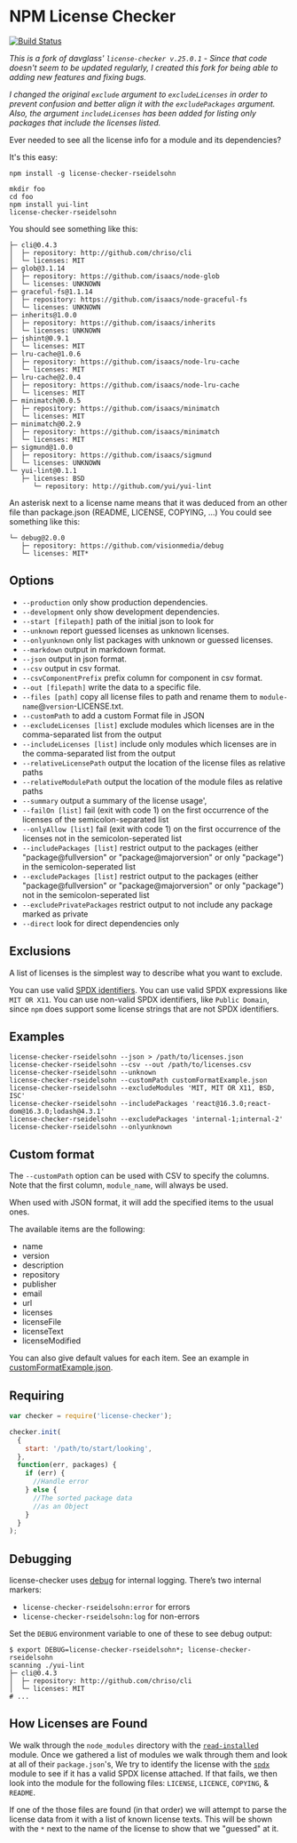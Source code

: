 # NPM License Checker

[![Build Status](https://www.travis-ci.org/davglass/license-checker.svg?branch=master)](https://www.travis-ci.org/davglass/license-checker)

_This is a fork of davglass' `license-checker v.25.0.1` - Since that code doesn't seem to be updated regularly, I created this fork for being able to adding new features and fixing bugs._

_I changed the original `exclude` argument to `excludeLicenses` in order to prevent confusion and better align it with the `excludePackages` argument. Also, the argument `includeLicenses` has been added for listing only packages that include the licenses listed._

Ever needed to see all the license info for a module and its dependencies?

It's this easy:

```shell
npm install -g license-checker-rseidelsohn

mkdir foo
cd foo
npm install yui-lint
license-checker-rseidelsohn
```

You should see something like this:

```
├─ cli@0.4.3
│  ├─ repository: http://github.com/chriso/cli
│  └─ licenses: MIT
├─ glob@3.1.14
│  ├─ repository: https://github.com/isaacs/node-glob
│  └─ licenses: UNKNOWN
├─ graceful-fs@1.1.14
│  ├─ repository: https://github.com/isaacs/node-graceful-fs
│  └─ licenses: UNKNOWN
├─ inherits@1.0.0
│  ├─ repository: https://github.com/isaacs/inherits
│  └─ licenses: UNKNOWN
├─ jshint@0.9.1
│  └─ licenses: MIT
├─ lru-cache@1.0.6
│  ├─ repository: https://github.com/isaacs/node-lru-cache
│  └─ licenses: MIT
├─ lru-cache@2.0.4
│  ├─ repository: https://github.com/isaacs/node-lru-cache
│  └─ licenses: MIT
├─ minimatch@0.0.5
│  ├─ repository: https://github.com/isaacs/minimatch
│  └─ licenses: MIT
├─ minimatch@0.2.9
│  ├─ repository: https://github.com/isaacs/minimatch
│  └─ licenses: MIT
├─ sigmund@1.0.0
│  ├─ repository: https://github.com/isaacs/sigmund
│  └─ licenses: UNKNOWN
└─ yui-lint@0.1.1
   ├─ licenses: BSD
      └─ repository: http://github.com/yui/yui-lint
```

An asterisk next to a license name means that it was deduced from
an other file than package.json (README, LICENSE, COPYING, ...)
You could see something like this:

```
└─ debug@2.0.0
   ├─ repository: https://github.com/visionmedia/debug
   └─ licenses: MIT*
```

## Options

- `--production` only show production dependencies.
- `--development` only show development dependencies.
- `--start [filepath]` path of the initial json to look for
- `--unknown` report guessed licenses as unknown licenses.
- `--onlyunknown` only list packages with unknown or guessed licenses.
- `--markdown` output in markdown format.
- `--json` output in json format.
- `--csv` output in csv format.
- `--csvComponentPrefix` prefix column for component in csv format.
- `--out [filepath]` write the data to a specific file.
- `--files [path]` copy all license files to path and rename them to `module-name`@`version`-LICENSE.txt.
- `--customPath` to add a custom Format file in JSON
- `--excludeLicenses [list]` exclude modules which licenses are in the comma-separated list from the output
- `--includeLicenses [list]` include only modules which licenses are in the comma-separated list from the output
- `--relativeLicensePath` output the location of the license files as relative paths
- `--relativeModulePath` output the location of the module files as relative paths
- `--summary` output a summary of the license usage',
- `--failOn [list]` fail (exit with code 1) on the first occurrence of the licenses of the semicolon-separated list
- `--onlyAllow [list]` fail (exit with code 1) on the first occurrence of the licenses not in the semicolon-seperated list
- `--includePackages [list]` restrict output to the packages (either "package@fullversion" or "package@majorversion" or only "package") in the semicolon-seperated list
- `--excludePackages [list]` restrict output to the packages (either "package@fullversion" or "package@majorversion" or only "package") not in the semicolon-seperated list
- `--excludePrivatePackages` restrict output to not include any package marked as private
- `--direct` look for direct dependencies only

## Exclusions

A list of licenses is the simplest way to describe what you want to exclude.

You can use valid [SPDX identifiers](https://spdx.org/licenses/).
You can use valid SPDX expressions like `MIT OR X11`.
You can use non-valid SPDX identifiers, like `Public Domain`, since `npm` does
support some license strings that are not SPDX identifiers.

## Examples

```
license-checker-rseidelsohn --json > /path/to/licenses.json
license-checker-rseidelsohn --csv --out /path/to/licenses.csv
license-checker-rseidelsohn --unknown
license-checker-rseidelsohn --customPath customFormatExample.json
license-checker-rseidelsohn --excludeModules 'MIT, MIT OR X11, BSD, ISC'
license-checker-rseidelsohn --includePackages 'react@16.3.0;react-dom@16.3.0;lodash@4.3.1'
license-checker-rseidelsohn --excludePackages 'internal-1;internal-2'
license-checker-rseidelsohn --onlyunknown
```

## Custom format

The `--customPath` option can be used with CSV to specify the columns. Note that
the first column, `module_name`, will always be used.

When used with JSON format, it will add the specified items to the usual ones.

The available items are the following:

- name
- version
- description
- repository
- publisher
- email
- url
- licenses
- licenseFile
- licenseText
- licenseModified

You can also give default values for each item.
See an example in [customFormatExample.json](customFormatExample.json).

## Requiring

```js
var checker = require('license-checker');

checker.init(
  {
    start: '/path/to/start/looking',
  },
  function(err, packages) {
    if (err) {
      //Handle error
    } else {
      //The sorted package data
      //as an Object
    }
  }
);
```

## Debugging

license-checker uses [debug](https://www.npmjs.com/package/debug) for internal logging. There’s two internal markers:

- `license-checker-rseidelsohn:error` for errors
- `license-checker-rseidelsohn:log` for non-errors

Set the `DEBUG` environment variable to one of these to see debug output:

```shell
$ export DEBUG=license-checker-rseidelsohn*; license-checker-rseidelsohn
scanning ./yui-lint
├─ cli@0.4.3
│  ├─ repository: http://github.com/chriso/cli
│  └─ licenses: MIT
# ...
```

## How Licenses are Found

We walk through the `node_modules` directory with the [`read-installed`](https://www.npmjs.org/package/read-installed) module. Once we gathered a list of modules we walk through them and look at all of their `package.json`'s, We try to identify the license with the [`spdx`](https://www.npmjs.com/package/spdx) module to see if it has a valid SPDX license attached. If that fails, we then look into the module for the following files: `LICENSE`, `LICENCE`, `COPYING`, & `README`.

If one of the those files are found (in that order) we will attempt to parse the license data from it with a list of known license texts. This will be shown with the `*` next to the name of the license to show that we "guessed" at it.

